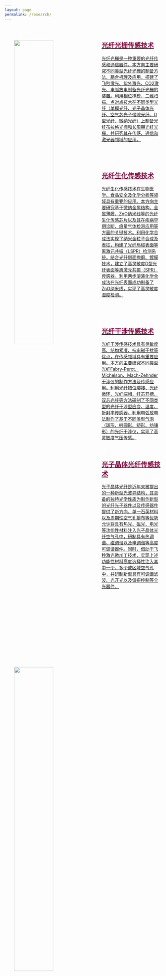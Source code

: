 ```yaml
---
layout: page
permalink: /research/
---
```



<div class="wrap clearfix">
    <a href="{{ site.baseurl }}/fiber-gratings-1/">
      <img src="{{ site.baseurl }}/images/fiber-grating-1.jpg" style="float: left; width: 50%; margin: 15px; padding: 15px;" >
      <h2 style="color: #870A40;padding-top: 1.9rem;">光纤光栅传感技术</h2>
      <p>
        光纤光栅是一种重要的光纤传感和通信器件。本方向主要研究不同类型光纤光栅的制备方法、耦合机理及应用。搭建了飞秒激光、紫外激光、CO2激光、电弧放电制备光纤光栅的装置。利用相位掩模、二维扫描、点对点技术在不同类型光纤（单模光纤、光子晶体光纤、空气芯光子带隙光纤、D型光纤、微纳光纤）上制备光纤布拉格光栅和长周期光纤光栅，并研究其在传感、通信和激光器领域的应用。
      </p>
    </a>
</div>

<br>

<div class="wrap clearfix">
    <a href="{{ site.baseurl }}/fiber-biochemical-1/">
    <img src="{{ site.baseurl }}/images/research-bio.jpg" style="float: left; width: 50%; margin: 15px; padding: 15px;" >
    <h2 style="color: #870A40;padding-top: 1.9rem;">光纤生化传感技术</h2>
    <p>
        光纤生化传感技术在生物医学、食品安全及化学分析等领域具有重要的应用。本方向主要研究基于微纳金属结构、金属薄膜、ZnO纳米线等的光纤生化传感芯片以及其在疾病早期诊断、痕量气体检测应用等方面的关键技术。利用化学合成法实现了纳米金粒子合成及表征，构建了光纤局域表面等离激元共振（LSPR）检测系统。结合光纤侧面抛磨、镀膜技术，建立了高灵敏度D型光纤表面等离激元共振（SPR）传感器。利用两步溶液化学合成法在光纤表面成功制备了ZnO纳米线，实现了高灵敏度湿度检测。
     </p>
    </a>
</div>

<br>

<div class="wrap clearfix">
    <a href="{{ site.baseurl }}/fiber-interference-1/">
    <img src="{{ site.baseurl }}/images/qipao-800x439.jpg" style="float: left; width: 50%; margin: 15px; padding: 15px;" >
    <h2 style="color: #870A40;padding-top: 1.9rem;">光纤干涉传感技术</h2>
    <p>
        光纤干涉传感技术具有灵敏度高、结构紧凑、抗电磁干扰等优点，在传感领域具有重要应用。本方向主要研究不同类型光纤Fabry-Perot、Michelson、Mach-Zehnder干涉仪的制作方法及传感应用。利用光纤错位熔接、光纤微环、光纤端帽、纤芯开槽、双芯光纤等方法研制了不同类型的光纤干涉型应变、温度、折射率传感器。利用电弧放电法制作了基于不同类型气泡（球形、椭圆形、矩形、纺锤形）的光纤干涉仪，实现了高灵敏度气压传感。
    </p>
    </a>
</div>

<div class="wrap clearfix">
    <a href="{{ site.baseurl }}/fiber-PCF-1/">
    <img src="{{ site.baseurl }}/images/PCF-800x415.png" style="float: left; width: 50%; margin: 15px; padding: 15px;" >
    <h2 style="color: #870A40;padding-top: 1.9rem;">光子晶体光纤传感技术</h2>
    <p>
    光子晶体光纤是近年来被提出的一种新型光波导结构，其具备的独特光学性质为制作新型的光纤光子器件以及传感器件提供了新方向。单一石英材料以及周期性空气孔排布等优势允许将具有热光、磁光、电光等功能性材料注入光子晶体光纤空气孔中，研制具有热调谐、磁调谐以及电调谐等高度可调谐器件。同时，借助于飞秒激光微加工技术，实现上述功能性材料高度选择性注入其中一个、多个或区域空气孔中，并研制新型具有可调谐滤波、光开光以及偏振控制等全光器件。
    </p>
    </a>
</div>

<br>

